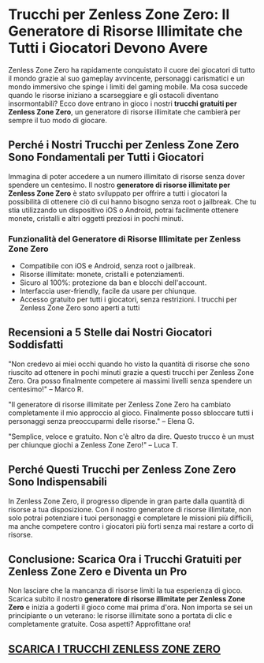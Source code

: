 # Trucchi per Zenless Zone Zero: Il Generatore di Risorse Illimitate che Tutti i Giocatori Devono Avere

Zenless Zone Zero ha rapidamente conquistato il cuore dei giocatori di tutto il mondo grazie al suo gameplay avvincente, personaggi carismatici e un mondo immersivo che spinge i limiti del gaming mobile. Ma cosa succede quando le risorse iniziano a scarseggiare e gli ostacoli diventano insormontabili? Ecco dove entrano in gioco i nostri **trucchi gratuiti per Zenless Zone Zero**, un generatore di risorse illimitate che cambierà per sempre il tuo modo di giocare.

## Perché i Nostri Trucchi per Zenless Zone Zero Sono Fondamentali per Tutti i Giocatori

Immagina di poter accedere a un numero illimitato di risorse senza dover spendere un centesimo. Il nostro **generatore di risorse illimitate per Zenless Zone Zero** è stato sviluppato per offrire a tutti i giocatori la possibilità di ottenere ciò di cui hanno bisogno senza root o jailbreak. Che tu stia utilizzando un dispositivo iOS o Android, potrai facilmente ottenere monete, cristalli e altri oggetti preziosi in pochi minuti.

### Funzionalità del Generatore di Risorse Illimitate per Zenless Zone Zero

-   Compatibile con iOS e Android, senza root o jailbreak.
-   Risorse illimitate: monete, cristalli e potenziamenti.
-   Sicuro al 100%: protezione da ban e blocchi dell'account.
-   Interfaccia user-friendly, facile da usare per chiunque.
-   Accesso gratuito per tutti i giocatori, senza restrizioni. I trucchi per Zenless Zone Zero sono aperti a tutti

## Recensioni a 5 Stelle dai Nostri Giocatori Soddisfatti

"Non credevo ai miei occhi quando ho visto la quantità di risorse che sono riuscito ad ottenere in pochi minuti grazie a questi trucchi per Zenless Zone Zero. Ora posso finalmente competere ai massimi livelli senza spendere un centesimo!" – Marco R.

"Il generatore di risorse illimitate per Zenless Zone Zero ha cambiato completamente il mio approccio al gioco. Finalmente posso sbloccare tutti i personaggi senza preoccuparmi delle risorse." – Elena G.

"Semplice, veloce e gratuito. Non c'è altro da dire. Questo trucco è un must per chiunque giochi a Zenless Zone Zero!" – Luca T.

## Perché Questi Trucchi per Zenless Zone Zero Sono Indispensabili

In Zenless Zone Zero, il progresso dipende in gran parte dalla quantità di risorse a tua disposizione. Con il nostro generatore di risorse illimitate, non solo potrai potenziare i tuoi personaggi e completare le missioni più difficili, ma anche competere contro i giocatori più forti senza mai restare a corto di risorse.

## Conclusione: Scarica Ora i Trucchi Gratuiti per Zenless Zone Zero e Diventa un Pro

Non lasciare che la mancanza di risorse limiti la tua esperienza di gioco. Scarica subito il nostro **generatore di risorse illimitate per Zenless Zone Zero** e inizia a goderti il gioco come mai prima d'ora. Non importa se sei un principiante o un veterano: le risorse illimitate sono a portata di clic e completamente gratuite. Cosa aspetti? Approfittane ora!

## [SCARICA I TRUCCHI ZENLESS ZONE ZERO](https://bit.ly/44IY6fb)
